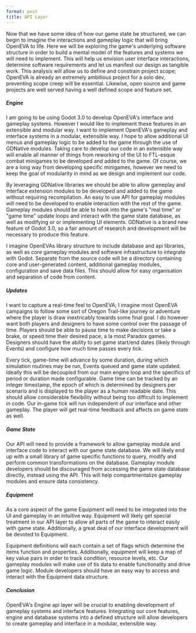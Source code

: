 ```yaml
---
format: post
title: API Layer
---
```

Now that we have some idea of how our game state be structured, we can begin to imagine the interactions and gameplay logic that will bring OpenEVA to life. Here we will be exploring the game's underlying software structure in order to build a mental model of the features and systems we will need to implement. This will help us envision user interface interactions, determine software requirements and let us manifest our design as tangible work. This analysis will allow us to define and constrain project scope; OpenEVA is already an extremely ambitious project for a solo dev, preventing scope creep will be essential. Likewise, open source and game  projects are well served having a well defined scope and feature set.

##### Engine

I am going to be using Godot 3.0 to develop OpenEVA's interface and gameplay systems. However I would like to implement these features in an extensible and modular way. I want to implement OpenEVA's gameplay and interface systems in a modular, extensible way. I hope to allow additional UI menus and gameplay logic to be added to the game through the use of GDNative modules. Taking care to develop our code in an extensible way will enable all manner of things from reworking of the UI to FTL-esque combat minigames to be developed and added to the game. Of course, we are a long way from developing specific minigames, however we need to keep the goal of modularity in mind as we design and implement our code.

By leveraging GDNative libraries we should be able to allow gameplay and interface extension modules to be developed and added to the game without requiring recompilation. An easy to use API for gameplay modules will need to be developed to enable interaction with the rest of the game. Gameplay modules should be able to hook into the game's "real time" or "game time" update loops and interact with the game state database, as well as modifying or or implementing UI elements. GDNative is a brand new feature of Godot 3.0, so a fair amount of research and development will be necessary to produce this feature.

I imagine OpenEVAs library structure to include database and api libraries, as well as core gameplay modules and software infrastructure to integrate with Godot. Separate from the source code will be a directory containing core and user-generated content, additional gameplay modules, configuration and save data files. This should allow for easy organisation and separation of code from content.

##### Updates

I want to capture a real-time feel to OpenEVA; I imagine most OpenEVA campaigns to follow some sort of Oregon Trail-like journey or adventure where the player is draw inextricably towards some final goal. I do however want both players and designers to have some control over the passage of time. Players should be able to pause time to make decisions or take a brake, or speed time their desired pace, a la most Paradox games. Designers should have the ability to set game start/end dates (likely through Events) and configure how much time passes every tick.

Every tick, game-time will advance by some duration, during which simulation routines may be run, Events queued and game state updated. Ideally this will be decoupled from our main engine loop and the specifics of period or duration made configurable. Game time can be tracked by an integer timestamp, the epoch of which is determined by designers per scenario and is displayed to the player as a human readable date. This should allow considerable flexibility without being too difficult to implement in code. Our in-game tick will run independent of our interface and other gameplay. The player will get real-time feedback and affects on game state as well.

##### Game State

Our API will need to provide a framework to allow gameplay module and interface code to interact with our game state database. We will likely end up with a small library of game specific functions to query, modify and perform common transformations on the database. Gameplay module developers should be discouraged from accessing the game state database directly, instead using the API. This will help compartmentalize gameplay modules and ensure data consistency.

##### Equipment

As a core aspect  of the game Equipment will need to be integrated into the UI and gameplay in an intuitive way. Equipment will likely get special treatment in our API layer to allow all parts of the game to interact easily with game state. Additionally, a great deal of our interface development will be devoted to Equipment.

Equipment definitions will each contain a set of flags which determine the items function and properties. Additionally, equipment will keep a map of key value pairs in order to track condition, resource levels, etc.  Our gameplay modules will make use of tis data to enable functionality and drive  game logic. Module developers should have an easy way to access and interact with the Equipment data structure.

##### Conclusion

OpenEVA's Engine api layer will be crucial to enabling development of gameplay systems and interface features. Integrating our core features, engine and database systems into a defined structure will allow developers to create gameplay and interface in a modular, extensible way.
